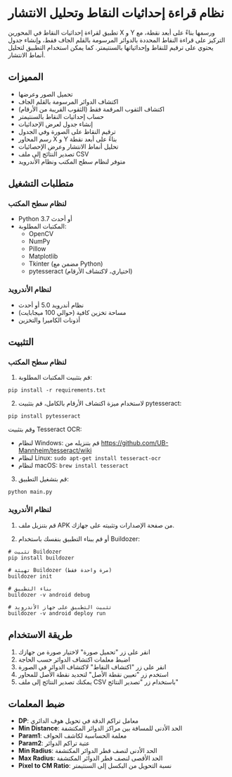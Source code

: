 # نظام قراءة إحداثيات النقاط وتحليل الانتشار

تطبيق لقراءة إحداثيات النقاط في المحورين X و Y ورسمها بناءً على أبعد نقطة، مع التركيز على قراءة النقاط المحددة بالدوائر المرسومة بالقلم الجاف فقط، وإنشاء جدول يحتوي على ترقيم للنقاط وإحداثياتها بالسنتيمتر. كما يمكن استخدام التطبيق لتحليل أنماط الانتشار.

## المميزات

- تحميل الصور وعرضها
- اكتشاف الدوائر المرسومة بالقلم الجاف
- اكتشاف الثقوب المرقمة فقط (الثقوب القريبة من الأرقام)
- حساب إحداثيات النقاط بالسنتيمتر
- إنشاء جدول لعرض الإحداثيات
- ترقيم النقاط على الصورة وفي الجدول
- رسم المحاور X و Y بناءً على أبعد نقطة
- تحليل أنماط الانتشار وعرض الإحصائيات
- تصدير النتائج إلى ملف CSV
- متوفر لنظام سطح المكتب ونظام الأندرويد

## متطلبات التشغيل

### لنظام سطح المكتب

- Python 3.7 أو أحدث
- المكتبات المطلوبة:
  - OpenCV
  - NumPy
  - Pillow
  - Matplotlib
  - Tkinter (مضمن مع Python)
  - pytesseract (اختياري، لاكتشاف الأرقام)

### لنظام الأندرويد

- نظام أندرويد 5.0 أو أحدث
- مساحة تخزين كافية (حوالي 100 ميجابايت)
- أذونات الكاميرا والتخزين

## التثبيت

### لنظام سطح المكتب

1. قم بتثبيت المكتبات المطلوبة:

```
pip install -r requirements.txt
```

2. لاستخدام ميزة اكتشاف الأرقام بالكامل، قم بتثبيت pytesseract:
```
pip install pytesseract
```
وقم بتثبيت Tesseract OCR:
- لنظام Windows: قم بتنزيله من https://github.com/UB-Mannheim/tesseract/wiki
- لنظام Linux: `sudo apt-get install tesseract-ocr`
- لنظام macOS: `brew install tesseract`

3. قم بتشغيل التطبيق:

```
python main.py
```

### لنظام الأندرويد

1. قم بتنزيل ملف APK من صفحة الإصدارات وتثبيته على جهازك.

2. أو قم ببناء التطبيق بنفسك باستخدام Buildozer:

```
# تثبيت Buildozer
pip install buildozer

# تهيئة Buildozer (مرة واحدة فقط)
buildozer init

# بناء التطبيق
buildozer -v android debug

# تثبيت التطبيق على جهاز الأندرويد
buildozer -v android deploy run
```

## طريقة الاستخدام

1. انقر على زر "تحميل صورة" لاختيار صورة من جهازك
2. اضبط معلمات اكتشاف الدوائر حسب الحاجة
3. انقر على زر "اكتشاف النقاط" لاكتشاف الدوائر في الصورة
4. استخدم زر "تعيين نقطة الأصل" لتحديد نقطة الأصل للمحاور
5. يمكنك تصدير النتائج إلى ملف CSV باستخدام زر "تصدير النتائج"

## ضبط المعلمات

- **DP**: معامل تراكم الدقة في تحويل هوف الدائري
- **Min Distance**: الحد الأدنى للمسافة بين مراكز الدوائر المكتشفة
- **Param1**: معلمة الحساسية لكاشف الحواف
- **Param2**: عتبة تراكم الدوائر
- **Min Radius**: الحد الأدنى لنصف قطر الدوائر المكتشفة
- **Max Radius**: الحد الأقصى لنصف قطر الدوائر المكتشفة
- **Pixel to CM Ratio**: نسبة التحويل من البكسل إلى السنتيمتر
